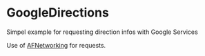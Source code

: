 GoogleDirections
================

Simpel example for requesting direction infos with Google Services

Use of [AFNetworking](https://github.com/AFNetworking/AFNetworking) for requests.

